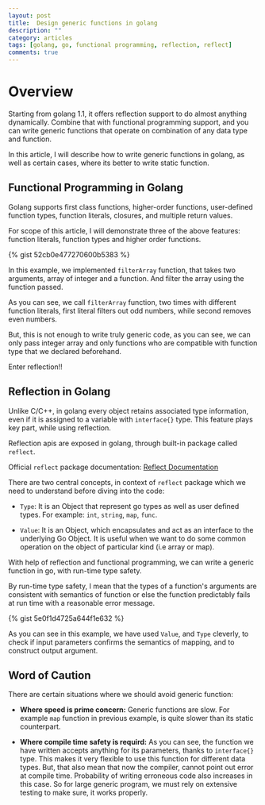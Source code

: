 ```yaml
---
layout: post
title:  Design generic functions in golang
description: ""
category: articles
tags: [golang, go, functional programming, reflection, reflect]
comments: true
---
```


Overview
========
Starting from golang 1.1, it offers reflection support to do almost anything dynamically. Combine that with functional programming support, and you can write generic functions that operate on combination of any data type and function.

In this article, I will describe how to write generic functions in golang, as well as certain cases, where its better to write static function.

Functional Programming in Golang
--------------------------------
Golang supports first class functions, higher-order functions, user-defined function types, function literals, closures, and multiple return values. 

For scope of this article, I will demonstrate three of the above features: function literals, function types and higher order functions.

{% gist 52cb0e477270600b5383 %}

In this example, we implemented `filterArray` function, that takes two arguments, array of integer and a function. And filter the array using the function passed.

As you can see, we call `filterArray` function, two times with different function literals, first literal filters out odd numbers, while second removes even numbers.

But, this is not enough to write truly generic code, as you can see, we can only pass integer array and only functions who are compatible with function type that we declared beforehand. 

Enter reflection!!

Reflection in Golang 
--------------------
Unlike C/C++, in golang every object retains associated type information, even if it is assigned to a variable with `interface{}` type. This feature plays key part, while using reflection.

Reflection apis are exposed in golang, through built-in package called `reflect`.

Official `reflect` package documentation: [Reflect Documentation](http://golang.org/pkg/reflect/)

There are two central concepts, in context of `reflect` package which we need to understand before diving into the code:

* `Type`: It is an Object that represent go types as well as user defined types. For example: `int`, `string`, `map`, `func`.

* `Value`: It is an Object, which encapsulates and act as an interface to the underlying Go Object. It is useful when we want to do some common operation on the object of particular kind (i.e array or map).

With help of reflection and functional programming, we can write a generic function in go, with run-time type safety.

By run-time type safety, I mean that the types of a function's arguments are consistent with semantics of function or else the function predictably fails at run time with a reasonable error message. 

{% gist 5e0f1d4725a644f1e632 %}

As you can see in this example, we have used `Value`, and `Type` cleverly, to check if input parameters confirms the semantics of mapping, and to construct output argument.

Word of Caution
---------------
There are certain situations where we should avoid generic function:

* **Where speed is prime concern:** Generic functions are slow. For example `map` function in previous example, is quite slower than its static counterpart. 

* **Where compile time safety is requird:** As you can see, the function we have written accepts anything for its parameters, thanks to `interface{}` type. This makes it very flexible to use this function for different data types. But, that also mean that now the compiler, cannot point out error at compile time. Probability of writing erroneous code also increases in this case. So for large generic program, we must rely on extensive testing to make sure, it works properly.
